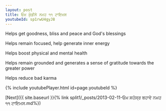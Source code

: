 ```yaml
---
layout: post
title: ਓਮ ਕੁੰਡੀਨੇ ਨਮਹ ੧੧ ਟਾਇਮਸ
youtubeId: sp1rwU4gyJ8
---
```

 
 
Helps get goodness, bliss and peace and God's blessings
 
Helps remain focused, help generate inner energy 
 
Helps boost physical and mental health 
 
Helps remain grounded and generates a sense of gratitude towards the greater power 
 
Helps reduce bad karma
 
 
 
 


{% include youtubePlayer.html id=page.youtubeId %}
 
[Next]({{ site.baseurl }}{% link  split1/_posts/2013-02-11-ਓਮ ਸਹੰਸ੍ਰ ਬਹਾਵੇ ਨਮਹ ੧੧ ਟਾਇਮਸ.md%})
 
